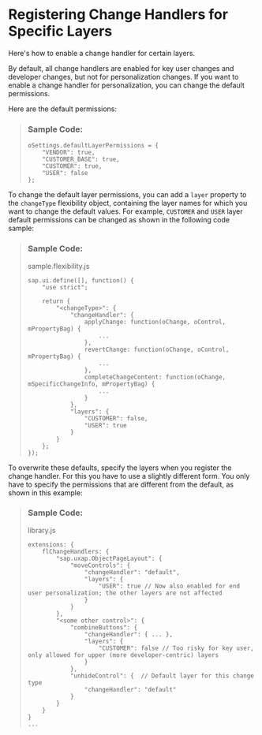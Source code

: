 <!-- loio56f8392f1f7d4af79638df315bf0bcc5 -->

# Registering Change Handlers for Specific Layers

Here's how to enable a change handler for certain layers.

By default, all change handlers are enabled for key user changes and developer changes, but not for personalization changes. If you want to enable a change handler for personalization, you can change the default permissions.

Here are the default permissions:

> ### Sample Code:  
> ```
> oSettings.defaultLayerPermissions = {
>     "VENDOR": true,
>     "CUSTOMER_BASE": true,
>     "CUSTOMER": true,
>     "USER": false
> };
> ```

To change the default layer permissions, you can add a `layer` property to the `changeType` flexibility object, containing the layer names for which you want to change the default values. For example, `CUSTOMER` and `USER` layer default permissions can be changed as shown in the following code sample:

> ### Sample Code:  
> sample.flexibility.js
> 
> ```
> sap.ui.define([], function() {
>     "use strict";
>  
>     return {
>         "<changeType>": {
>             "changeHandler": {
>                 applyChange: function(oChange, oControl, mPropertyBag) {
>                     ...
>                 },
>                 revertChange: function(oChange, oControl, mPropertyBag) {
>                     ...
>                 },
>                 completeChangeContent: function(oChange, mSpecificChangeInfo, mPropertyBag) {
>                     ...
>                 }
>             },
>             "layers": {
>                 "CUSTOMER": false,
>                 "USER": true
>             }
>         }
>     };
> });
> ```

To overwrite these defaults, specify the layers when you register the change handler. For this you have to use a slightly different form. You only have to specify the permissions that are different from the default, as shown in this example:

> ### Sample Code:  
> library.js
> 
> ```
> extensions: {
>     flChangeHandlers: {
>         "sap.uxap.ObjectPageLayout": {
>             "moveControls": {
>                 "changeHandler": "default",
>                 "layers": {
>                     "USER": true // Now also enabled for end user personalization; the other layers are not affected
>                 }
>             }
>         },
>         "<some other control>": {
>             "combineButtons": {
>                 "changeHandler": { ... },
>                 "layers": {
>                     "CUSTOMER": false // Too risky for key user, only allowed for upper (more developer-centric) layers
>                 }
>             },
>             "unhideControl": {  // Default layer for this change type
>                 "changeHandler": "default"
>             }
>         }
>     }
> }
> ...
> ```


